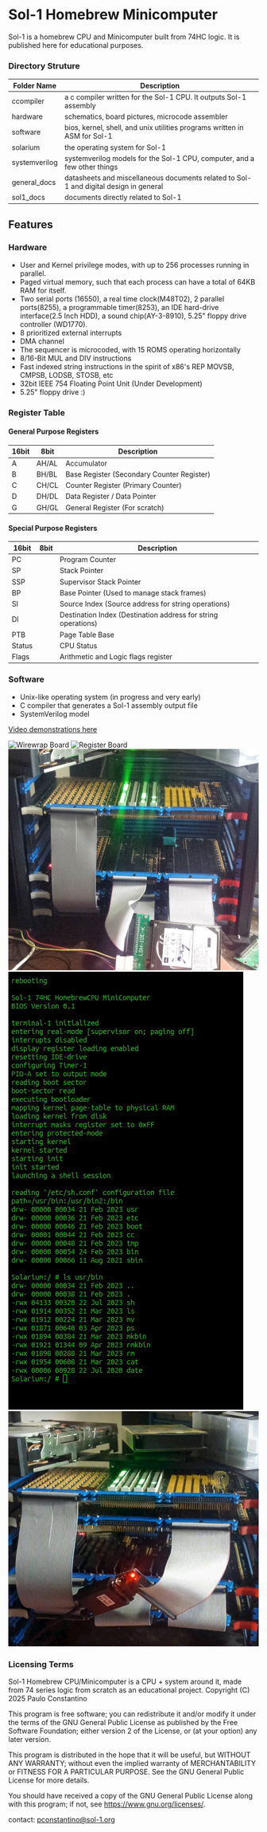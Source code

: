 # Sol-1 Homebrew Minicomputer

Sol-1 is a homebrew CPU and Minicomputer built from 74HC logic.
It is published here for educational purposes.

### Directory Struture
| Folder Name | Description |
| ------------- | ----------- |
| ccompiler     | a c compiler written for the Sol-1 CPU. It outputs Sol-1 assembly |
| hardware      | schematics, board pictures, microcode assembler |
| software      | bios, kernel, shell, and unix utilities programs written in ASM for Sol-1 |
| solarium      | the operating system for Sol-1 |
| systemverilog | systemverilog models for the Sol-1 CPU, computer, and a few other things |
| general_docs  | datasheets and miscellaneous documents related to Sol-1 and digital design in general | 
| sol1_docs     | documents directly related to Sol-1 | 

## Features
### Hardware
- User and Kernel privilege modes, with up to 256 processes running in parallel.
- Paged virtual memory, such that each process can have a total of 64KB RAM for itself.
- Two serial ports (16550), a real time clock(M48T02), 2 parallel ports(8255), a programmable timer(8253), an IDE hard-drive interface(2.5 Inch HDD), a sound chip(AY-3-8910),
5.25" floppy drive controller (WD1770).
- 8 prioritized external interrupts
- DMA channel
- The sequencer is microcoded, with 15 ROMS operating horizontally
- 8/16-Bit MUL and DIV instructions
- Fast indexed string instructions in the spirit of x86's REP MOVSB, CMPSB, LODSB, STOSB, etc
- 32bit IEEE 754 Floating Point Unit (Under Development)
- 5.25" floppy drive :)

### Register Table
#### General Purpose Registers

| 16bit | 8bit  | Description |
| ----- | ----- | ----------- |
| A     | AH/AL | Accumulator |
| B     | BH/BL | Base Register (Secondary Counter Register) |
| C     | CH/CL | Counter Register (Primary Counter) |
| D     | DH/DL | Data Register / Data Pointer |
| G     | GH/GL | General Register (For scratch) |

#### Special Purpose Registers

| 16bit  | 8bit   | Description |
| ------ | ------ | ----------- |
| PC     |        | Program Counter |
| SP     |        | Stack Pointer |
| SSP    |        | Supervisor Stack Pointer |
| BP     |        | Base Pointer (Used to manage stack frames) |
| SI     |        | Source Index (Source address for string operations) |
| DI     |        | Destination Index (Destination address for string operations) |
| PTB    |        | Page Table Base |
| Status |        | CPU Status |
| Flags  |        | Arithmetic and Logic flags register |

### Software
- Unix-like operating system (in progress and very early)
- C compiler that generates a Sol-1 assembly output file
- SystemVerilog model

[Video demonstrations here](https://www.youtube.com/@PauloConstantino167/videos)


![Wirewrap Board](https://github.com/Pconst167/sol-1/blob/main/images/20180728_193513.jpg)
![Register Board](https://github.com/Pconst167/sol-1/blob/main/images/20180727_015916.jpg)
![Front](https://github.com/Pconst167/sol-1/blob/main/images/front-1.jpg)
![Boot](https://github.com/Pconst167/sol-1/blob/main/images/Screenshot%20from%202023-07-22%2020-40-15.png)
![Front](https://github.com/Pconst167/sol-1/blob/main/images/Screenshot%202022-10-05%20194412.png)

### Licensing Terms

Sol-1 Homebrew CPU/Minicomputer is a CPU + system around it, made from 74 series logic from scratch
as an educational project.
Copyright (C) 2025  Paulo Constantino

This program is free software; you can redistribute it and/or
modify it under the terms of the GNU General Public License
as published by the Free Software Foundation; either version 2
of the License, or (at your option) any later version.

This program is distributed in the hope that it will be useful,
but WITHOUT ANY WARRANTY; without even the implied warranty of
MERCHANTABILITY or FITNESS FOR A PARTICULAR PURPOSE.  See the
GNU General Public License for more details.

You should have received a copy of the GNU General Public License
along with this program; if not, see
<https://www.gnu.org/licenses/>.

contact: pconstantino@sol-1.org
